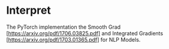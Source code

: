 # Interpret
The PyTorch implementation the Smooth Grad [https://arxiv.org/pdf/1706.03825.pdf] and Integrated Gradients [https://arxiv.org/pdf/1703.01365.pdf] for NLP Models.

